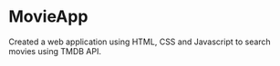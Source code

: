 # MovieApp
Created a web application using HTML, CSS and Javascript to search movies using TMDB API.
